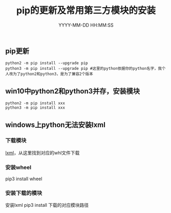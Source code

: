 ﻿---
title: pip的更新及常用第三方模块的安装
date: YYYY-MM-DD HH:MM:SS
categories: 
tags: 
---
## pip更新
```
python2 -m pip install --upgrade pip
python3 -m pip install --upgrade pip #这里的python依据你的python名字，我个人改为了python2和python3，是为了兼容2个版本
```
<!-- more -->

## win10中python2和python3并存，安装模块
```
python2 -m pip install xxx
python3 -m pip install xxx
```
## windows上python无法安装lxml
### 下载模块
[lxml](http://www.lfd.uci.edu/~gohlke/pythonlibs/#lxml)，从这里找到对应的whl文件下载
### 安装wheel
pip3 install wheel
### 安装下载的模块
安装lxml
pip3 install 下载的对应模块路径